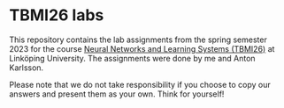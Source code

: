 # TBMI26 labs

This repository contains the lab assignments from the spring semester 2023 for the course [Neural Networks and Learning Systems (TBMI26)](https://studieinfo.liu.se/en/kurs/TBMI26/vt-2023) at Linköping University.
The assignments were done by me and Anton Karlsson.

Please note that we do not take responsibility if you choose to copy our answers and present them as your own. Think for yourself!
